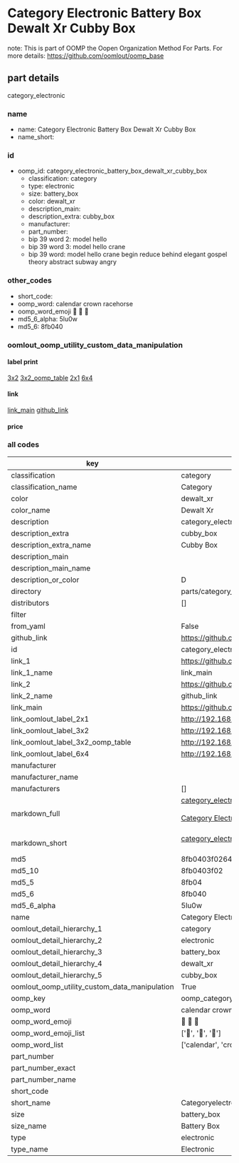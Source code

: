 # Category Electronic Battery Box Dewalt Xr Cubby Box  

note: This is part of OOMP the Oopen Organization Method For Parts. For more details: https://github.com/oomlout/oomp_base

##  part details



category_electronic

### name
* name: Category Electronic Battery Box Dewalt Xr Cubby Box
* name_short: 
### id
* oomp_id: category_electronic_battery_box_dewalt_xr_cubby_box
  * classification: category
  * type: electronic
  * size: battery_box
  * color: dewalt_xr
  * description_main: 
  * description_extra: cubby_box
  * manufacturer: 
  * part_number: 
  * bip 39 word 2: model hello
  * bip 39 word 3: model hello crane
  * bip 39 word: model hello crane begin reduce behind elegant gospel theory abstract subway angry

### other_codes
* short_code: 
* oomp_word: calendar crown racehorse
* oomp_word_emoji :calendar: :crown: :racehorse:
* md5_6_alpha: 5lu0w
* md5_6: 8fb040






### oomlout_oomp_utility_custom_data_manipulation
#### label print
[3x2](http://192.168.1.245:1112/?label=oomp%205lu0w)
[3x2_oomp_table](http://192.168.1.107:1112/?label=oomp%205lu0w)
[2x1](http://192.168.1.242:1112/?label=oomp%205lu0w)
[6x4](http://192.168.1.55:1112/?label=oomp%205lu0w)    

#### link

[link_main](https://github.com/oomlout/oomlout_oomp_current_version_messy/tree/main/parts/category_electronic_battery_box_dewalt_xr_cubby_box) [github_link](https://github.com/oomlout/oomlout_oomp_part_src/tree/main/parts/category_electronic_battery_box_dewalt_xr_cubby_box)                             

#### price







### all codes 
| key | value |  
| --- | --- |  
| classification | category |  
| classification_name | Category |  
| color | dewalt_xr |  
| color_name | Dewalt Xr |  
| description | category_electronic |  
| description_extra | cubby_box |  
| description_extra_name | Cubby Box |  
| description_main |  |  
| description_main_name |  |  
| description_or_color | D  |  
| directory | parts/category_electronic_battery_box_dewalt_xr_cubby_box |  
| distributors | [] |  
| filter |  |  
| from_yaml | False |  
| github_link | https://github.com/oomlout/oomlout_oomp_part_src/tree/main/parts/category_electronic_battery_box_dewalt_xr_cubby_box |  
| id | category_electronic_battery_box_dewalt_xr_cubby_box |  
| link_1 | https://github.com/oomlout/oomlout_oomp_current_version_messy/tree/main/parts/category_electronic_battery_box_dewalt_xr_cubby_box |  
| link_1_name | link_main |  
| link_2 | https://github.com/oomlout/oomlout_oomp_part_src/tree/main/parts/category_electronic_battery_box_dewalt_xr_cubby_box |  
| link_2_name | github_link |  
| link_main | https://github.com/oomlout/oomlout_oomp_current_version_messy/tree/main/parts/category_electronic_battery_box_dewalt_xr_cubby_box |  
| link_oomlout_label_2x1 | http://192.168.1.242:1112/?label=oomp%205lu0w |  
| link_oomlout_label_3x2 | http://192.168.1.245:1112/?label=oomp%205lu0w |  
| link_oomlout_label_3x2_oomp_table | http://192.168.1.107:1112/?label=oomp%205lu0w |  
| link_oomlout_label_6x4 | http://192.168.1.55:1112/?label=oomp%205lu0w |  
| manufacturer |  |  
| manufacturer_name |  |  
| manufacturers | [] |  
| markdown_full | [category_electronic_battery_box_dewalt_xr_cubby_box](https://github.com/oomlout/oomlout_oomp_current_version_messy/tree/main/parts/category_electronic_battery_box_dewalt_xr_cubby_box)<br>[](https://github.com/oomlout/oomlout_oomp_current_version_messy/tree/main/parts/category_electronic_battery_box_dewalt_xr_cubby_box)<br>[Category Electronic Battery Box Dewalt Xr Cubby Box](https://github.com/oomlout/oomlout_oomp_current_version_messy/tree/main/parts/category_electronic_battery_box_dewalt_xr_cubby_box)<br><br> |  
| markdown_short | [category_electronic_battery_box_dewalt_xr_cubby_box](https://github.com/oomlout/oomlout_oomp_current_version_messy/tree/main/parts/category_electronic_battery_box_dewalt_xr_cubby_box)<br><br> |  
| md5 | 8fb0403f0264c8f0525a0144649ab474 |  
| md5_10 | 8fb0403f02 |  
| md5_5 | 8fb04 |  
| md5_6 | 8fb040 |  
| md5_6_alpha | 5lu0w |  
| name | Category Electronic Battery Box Dewalt Xr Cubby Box |  
| oomlout_detail_hierarchy_1 | category |  
| oomlout_detail_hierarchy_2 | electronic |  
| oomlout_detail_hierarchy_3 | battery_box |  
| oomlout_detail_hierarchy_4 | dewalt_xr |  
| oomlout_detail_hierarchy_5 | cubby_box |  
| oomlout_oomp_utility_custom_data_manipulation | True |  
| oomp_key | oomp_category_electronic_battery_box_dewalt_xr_cubby_box |  
| oomp_word | calendar crown racehorse |  
| oomp_word_emoji | :calendar: :crown: :racehorse: |  
| oomp_word_emoji_list | [':calendar:', ':crown:', ':racehorse:'] |  
| oomp_word_list | ['calendar', 'crown', 'racehorse'] |  
| part_number |  |  
| part_number_exact |  |  
| part_number_name |  |  
| short_code |  |  
| short_name | Categoryelectronic |  
| size | battery_box |  
| size_name | Battery Box |  
| type | electronic |  
| type_name | Electronic |  
